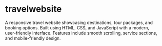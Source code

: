 # travelwebsite
A responsive travel website showcasing destinations, tour packages, and booking options. Built using HTML, CSS, and JavaScript with a modern, user-friendly interface. Features include smooth scrolling, service sections, and mobile-friendly design.
